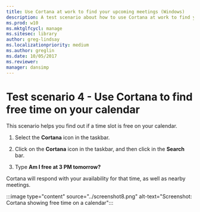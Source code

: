 ```yaml
---
title: Use Cortana at work to find your upcoming meetings (Windows)
description: A test scenario about how to use Cortana at work to find your upcoming meetings.
ms.prod: w10
ms.mktglfcycl: manage
ms.sitesec: library
author: greg-lindsay
ms.localizationpriority: medium
ms.author: greglin
ms.date: 10/05/2017
ms.reviewer: 
manager: dansimp
---
```


# Test scenario 4 - Use Cortana to find free time on your calendar

This scenario helps you find out if a time slot is free on your calendar.

1. Select the  **Cortana**  icon in the taskbar.

2. Click on the **Cortana** icon in the taskbar, and then click in the **Search** bar.

3. Type **Am I free at 3 PM tomorrow?**

Cortana will respond with your availability for that time, as well as nearby meetings.

:::image type="content" source="../screenshot8.png" alt-text="Screenshot: Cortana showing free time on a calendar":::